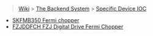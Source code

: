 > [Wiki](Home) > [The Backend System](The-Backend-System) > [Specific Device IOC](Specific-Device-IOC)

* [SKFMB350 Fermi chopper](SKF_MB350_Chopper)
* [FZJDDFCH FZJ Digital Drive Fermi Chopper](FZJ_DD_Fermi_chopper)